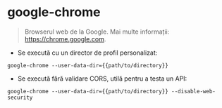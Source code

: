 # google-chrome

> Browserul web de la Google.
> Mai multe informații: <https://chrome.google.com>.

- Se execută cu un director de profil personalizat:

`google-chrome --user-data-dir={{path/to/directory}}`

- Se execută fără validare CORS, utilă pentru a testa un API:

`google-chrome --user-data-dir={{path/to/directory}} --disable-web-security`
